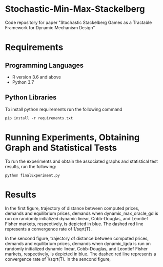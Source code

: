 # Stochastic-Min-Max-Stackelberg
Code repository for paper "Stochastic Stackelberg Games as a Tractable Framework for Dynamic Mechanism Design"


# Requirements

## Programming Languages
- R version 3.6 and above 
- Python 3.7

## Python Libraries
To install python requirements run the following command
```
pip install -r requirements.txt
```

# Running Experiments, Obtaining Graph and Statistical Tests

To run the experiments and obtain the associated graphs and statistical test results, run the following:

```
python finalExperiment.py
```
# Results

In the first figure, trajectory of distance between computed prices, demands and equilibrium prices, demands when dynamic_max_oracle_gd is run on randomly initialized dynamic linear, Cobb-Douglas, and Leontief Fisher markets, respectively, is depicted in blue. The dashed red line represents a convergence rate of 1/sqrt(T).

In the sencond figure, trajectory of distance between computed prices, demands and equilibrium prices, demands when dynamic_lgda is run on randomly initialized dynamic linear, Cobb-Douglas, and Leontief Fisher markets, respectively, is depicted in blue. The dashed red line represents a convergence rate of 1/sqrt(T).
In the sencond figure, 

<!-- [results](graphs/gd_pplusx_dis_graphs_1_runs.jpg)
[results](graphs/lgda_pplusx_dis_graphs_1_runs.jpg) -->
